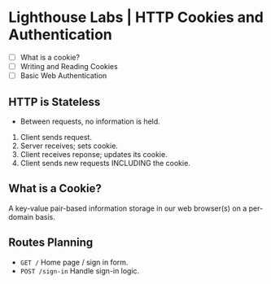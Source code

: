 # Lighthouse Labs | HTTP Cookies and Authentication

* [ ] What is a cookie?
* [ ] Writing and Reading Cookies
* [ ] Basic Web Authentication

## HTTP is Stateless

* Between requests, no information is held.

1. Client sends request.
2. Server receives; sets cookie.
3. Client receives reponse; updates its cookie.
4. Client sends new requests INCLUDING the cookie.

## What is a Cookie?

A key-value pair-based information storage in our web browser(s) on a per-domain basis.

## Routes Planning

* `GET /` Home page / sign in form.
* `POST /sign-in` Handle sign-in logic.
